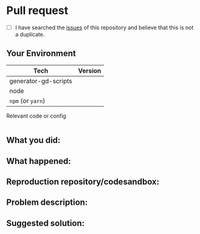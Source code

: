 <!-- Provide a general summary of the issue in the Title above -->
<!--
Thanks for your interest in the project ❤️. I appreciate bugs filed and PRs submitted!
Please make sure that you are familiar with and follow the Code of Conduct for
this project (found in the CODE_OF_CONDUCT.md file).

Please fill out this template with all the relevant information so we can
understand what's going on and fix the issue.
-->

# Pull request

<!-- Also, to avoid duplicate issues, please check off the following list. -->
<!-- Checked checkbox should look like this: [x] -->

- [ ] I have searched the [issues](https://github.com/GabrielDuarteM/generator-gd-scripts/issues) of this repository and believe that this is not a duplicate.

## Your Environment

<!--- Include as many relevant details about the environment with which you experienced the bug. -->

| Tech                 | Version |
| -------------------- | ------- |
| generator-gd-scripts |         |
| node                 |         |
| `npm` (or `yarn`)    |         |

Relevant code or config

```javascript
```

## What you did:

## What happened:

<!-- Please provide the full error message/screenshots/anything -->

## Reproduction repository/codesandbox:

<!--
If possible, please create a repository/codesandbox that reproduces the issue with the
minimal amount of code possible.
-->

## Problem description:

## Suggested solution:
